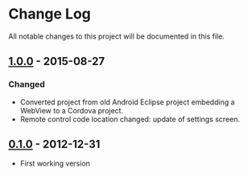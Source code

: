 # Change Log
All notable changes to this project will be documented in this file.

## [1.0.0] - 2015-08-27
### Changed
- Converted project from old Android Eclipse project embedding a WebView to a Cordova project.
- Remote control code location changed: update of settings screen.

## [0.1.0] - 2012-12-31
- First working version

[unreleased]: https://github.com/vhiribarren/freebox-zapper-webapp/compare/1.0.0...HEAD
[1.0.0]: https://github.com/vhiribarren/freebox-zapper-webapp/compare/0.1.0...1.0.0
[0.1.0]: https://github.com/vhiribarren/freebox-zapper-webapp/compare/3879f9c...0.1.0
